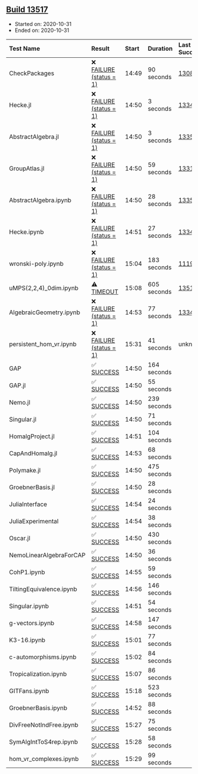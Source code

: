 ## [Build 13517](https://oscarci.mathematik.uni-kl.de/job/oscar/13517/)

* Started on: 2020-10-31
* Ended on: 2020-10-31

| Test Name    | Result | Start | Duration | Last Success | First Failure |
|:-------------|:-------|:------|:---------|:-------------|:--------------|
| CheckPackages | ❌ [FAILURE (status = 1)](https://oscarci.mathematik.uni-kl.de/job/oscar/13517/artifact/logs/build-13517/CheckPackages.log) | 14:49 | 90 seconds | [13085](https://oscarci.mathematik.uni-kl.de/job/oscar/13085/) | [13086](https://oscarci.mathematik.uni-kl.de/job/oscar/13086/) |
| Hecke.jl | ❌ [FAILURE (status = 1)](https://oscarci.mathematik.uni-kl.de/job/oscar/13517/artifact/logs/build-13517/Hecke.jl.log) | 14:50 | 3 seconds | [13341](https://oscarci.mathematik.uni-kl.de/job/oscar/13341/) | [13342](https://oscarci.mathematik.uni-kl.de/job/oscar/13342/) |
| AbstractAlgebra.jl | ❌ [FAILURE (status = 1)](https://oscarci.mathematik.uni-kl.de/job/oscar/13517/artifact/logs/build-13517/AbstractAlgebra.jl.log) | 14:50 | 3 seconds | [13355](https://oscarci.mathematik.uni-kl.de/job/oscar/13355/) | [13356](https://oscarci.mathematik.uni-kl.de/job/oscar/13356/) |
| GroupAtlas.jl | ❌ [FAILURE (status = 1)](https://oscarci.mathematik.uni-kl.de/job/oscar/13517/artifact/logs/build-13517/GroupAtlas.jl.log) | 14:50 | 59 seconds | [13311](https://oscarci.mathematik.uni-kl.de/job/oscar/13311/) | [13312](https://oscarci.mathematik.uni-kl.de/job/oscar/13312/) |
| AbstractAlgebra.ipynb | ❌ [FAILURE (status = 1)](https://oscarci.mathematik.uni-kl.de/job/oscar/13517/artifact/logs/build-13517/AbstractAlgebra.ipynb.log) | 14:50 | 28 seconds | [13355](https://oscarci.mathematik.uni-kl.de/job/oscar/13355/) | [13356](https://oscarci.mathematik.uni-kl.de/job/oscar/13356/) |
| Hecke.ipynb | ❌ [FAILURE (status = 1)](https://oscarci.mathematik.uni-kl.de/job/oscar/13517/artifact/logs/build-13517/Hecke.ipynb.log) | 14:51 | 27 seconds | [13341](https://oscarci.mathematik.uni-kl.de/job/oscar/13341/) | [13342](https://oscarci.mathematik.uni-kl.de/job/oscar/13342/) |
| wronski-poly.ipynb | ❌ [FAILURE (status = 1)](https://oscarci.mathematik.uni-kl.de/job/oscar/13517/artifact/logs/build-13517/wronski-poly.ipynb.log) | 15:04 | 183 seconds | [11192](https://oscarci.mathematik.uni-kl.de/job/oscar/11192/) | [11193](https://oscarci.mathematik.uni-kl.de/job/oscar/11193/) |
| uMPS(2,2,4)_0dim.ipynb | ⚠ [TIMEOUT](https://oscarci.mathematik.uni-kl.de/job/oscar/13517/artifact/logs/build-13517/uMPS-2-2-4-_0dim.ipynb.log) | 15:08 | 605 seconds | [13516](https://oscarci.mathematik.uni-kl.de/job/oscar/13516/) | [13517](https://oscarci.mathematik.uni-kl.de/job/oscar/13517/) |
| AlgebraicGeometry.ipynb | ❌ [FAILURE (status = 1)](https://oscarci.mathematik.uni-kl.de/job/oscar/13517/artifact/logs/build-13517/AlgebraicGeometry.ipynb.log) | 14:53 | 77 seconds | [13341](https://oscarci.mathematik.uni-kl.de/job/oscar/13341/) | [13342](https://oscarci.mathematik.uni-kl.de/job/oscar/13342/) |
| persistent_hom_vr.ipynb | ❌ [FAILURE (status = 1)](https://oscarci.mathematik.uni-kl.de/job/oscar/13517/artifact/logs/build-13517/persistent_hom_vr.ipynb.log) | 15:31 | 41 seconds | unknown | unknown |
| GAP | ✅ [SUCCESS](https://oscarci.mathematik.uni-kl.de/job/oscar/13517/artifact/logs/build-13517/GAP.log) | 14:50 | 164 seconds |  |  |
| GAP.jl | ✅ [SUCCESS](https://oscarci.mathematik.uni-kl.de/job/oscar/13517/artifact/logs/build-13517/GAP.jl.log) | 14:50 | 55 seconds |  |  |
| Nemo.jl | ✅ [SUCCESS](https://oscarci.mathematik.uni-kl.de/job/oscar/13517/artifact/logs/build-13517/Nemo.jl.log) | 14:50 | 239 seconds |  |  |
| Singular.jl | ✅ [SUCCESS](https://oscarci.mathematik.uni-kl.de/job/oscar/13517/artifact/logs/build-13517/Singular.jl.log) | 14:50 | 71 seconds |  |  |
| HomalgProject.jl | ✅ [SUCCESS](https://oscarci.mathematik.uni-kl.de/job/oscar/13517/artifact/logs/build-13517/HomalgProject.jl.log) | 14:51 | 104 seconds |  |  |
| CapAndHomalg.jl | ✅ [SUCCESS](https://oscarci.mathematik.uni-kl.de/job/oscar/13517/artifact/logs/build-13517/CapAndHomalg.jl.log) | 14:53 | 68 seconds |  |  |
| Polymake.jl | ✅ [SUCCESS](https://oscarci.mathematik.uni-kl.de/job/oscar/13517/artifact/logs/build-13517/Polymake.jl.log) | 14:50 | 475 seconds |  |  |
| GroebnerBasis.jl | ✅ [SUCCESS](https://oscarci.mathematik.uni-kl.de/job/oscar/13517/artifact/logs/build-13517/GroebnerBasis.jl.log) | 14:50 | 28 seconds |  |  |
| JuliaInterface | ✅ [SUCCESS](https://oscarci.mathematik.uni-kl.de/job/oscar/13517/artifact/logs/build-13517/JuliaInterface.log) | 14:54 | 24 seconds |  |  |
| JuliaExperimental | ✅ [SUCCESS](https://oscarci.mathematik.uni-kl.de/job/oscar/13517/artifact/logs/build-13517/JuliaExperimental.log) | 14:54 | 38 seconds |  |  |
| Oscar.jl | ✅ [SUCCESS](https://oscarci.mathematik.uni-kl.de/job/oscar/13517/artifact/logs/build-13517/Oscar.jl.log) | 14:50 | 430 seconds |  |  |
| NemoLinearAlgebraForCAP | ✅ [SUCCESS](https://oscarci.mathematik.uni-kl.de/job/oscar/13517/artifact/logs/build-13517/NemoLinearAlgebraForCAP.log) | 14:50 | 36 seconds |  |  |
| CohP1.ipynb | ✅ [SUCCESS](https://oscarci.mathematik.uni-kl.de/job/oscar/13517/artifact/logs/build-13517/CohP1.ipynb.log) | 14:55 | 59 seconds |  |  |
| TiltingEquivalence.ipynb | ✅ [SUCCESS](https://oscarci.mathematik.uni-kl.de/job/oscar/13517/artifact/logs/build-13517/TiltingEquivalence.ipynb.log) | 14:56 | 146 seconds |  |  |
| Singular.ipynb | ✅ [SUCCESS](https://oscarci.mathematik.uni-kl.de/job/oscar/13517/artifact/logs/build-13517/Singular.ipynb.log) | 14:51 | 54 seconds |  |  |
| g-vectors.ipynb | ✅ [SUCCESS](https://oscarci.mathematik.uni-kl.de/job/oscar/13517/artifact/logs/build-13517/g-vectors.ipynb.log) | 14:58 | 147 seconds |  |  |
| K3-16.ipynb | ✅ [SUCCESS](https://oscarci.mathematik.uni-kl.de/job/oscar/13517/artifact/logs/build-13517/K3-16.ipynb.log) | 15:01 | 77 seconds |  |  |
| c-automorphisms.ipynb | ✅ [SUCCESS](https://oscarci.mathematik.uni-kl.de/job/oscar/13517/artifact/logs/build-13517/c-automorphisms.ipynb.log) | 15:02 | 84 seconds |  |  |
| Tropicalization.ipynb | ✅ [SUCCESS](https://oscarci.mathematik.uni-kl.de/job/oscar/13517/artifact/logs/build-13517/Tropicalization.ipynb.log) | 15:07 | 86 seconds |  |  |
| GITFans.ipynb | ✅ [SUCCESS](https://oscarci.mathematik.uni-kl.de/job/oscar/13517/artifact/logs/build-13517/GITFans.ipynb.log) | 15:18 | 523 seconds |  |  |
| GroebnerBasis.ipynb | ✅ [SUCCESS](https://oscarci.mathematik.uni-kl.de/job/oscar/13517/artifact/logs/build-13517/GroebnerBasis.ipynb.log) | 14:52 | 88 seconds |  |  |
| DivFreeNotIndFree.ipynb | ✅ [SUCCESS](https://oscarci.mathematik.uni-kl.de/job/oscar/13517/artifact/logs/build-13517/DivFreeNotIndFree.ipynb.log) | 15:27 | 75 seconds |  |  |
| SymAlgIntToS4rep.ipynb | ✅ [SUCCESS](https://oscarci.mathematik.uni-kl.de/job/oscar/13517/artifact/logs/build-13517/SymAlgIntToS4rep.ipynb.log) | 15:28 | 58 seconds |  |  |
| hom_vr_complexes.ipynb | ✅ [SUCCESS](https://oscarci.mathematik.uni-kl.de/job/oscar/13517/artifact/logs/build-13517/hom_vr_complexes.ipynb.log) | 15:29 | 99 seconds |  |  |
